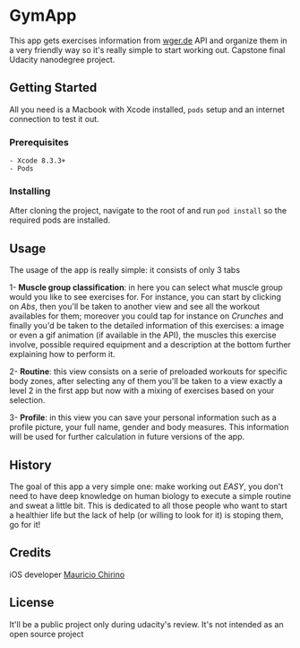 # GymApp

This app gets exercises information from [wger.de](https://wger.de/api/v2/) API and organize them in a very friendly way so it's really simple to start working out. Capstone final Udacity nanodegree project.

## Getting Started

All you need is a Macbook with Xcode installed, `pods` setup and an internet connection to test it out.

### Prerequisites

    - Xcode 8.3.3+
    - Pods

### Installing

After cloning the project, navigate to the root of and run `pod install` so the required pods are installed. 

## Usage

The usage of the app is really simple: it consists of only 3 tabs

1- **Muscle group classification**: in here you can select what muscle group would you like to see exercises for. For instance, you can start by clicking on _Abs_, then you'll be taken to another view and see all the workout availables for them; moreover you could tap for instance on _Crunches_ and finally you'd be taken to the detailed information of this exercises: a image or even a gif animation (if available in the API), the muscles this exercise involve, possible required equipment and a description at the bottom further explaining how to perform it.

2- **Routine**: this view consists on a serie of preloaded workouts for specific body zones, after selecting any of them you'll be taken to a view exactly a level 2 in the first app but now with a mixing of exercises based on your selection.

3- **Profile**: in this view you can save your personal information such as a profile picture, your full name, gender and body measures. This information will be used for further calculation in future versions of the app.

## History

The goal of this app a very simple one: make working out *EASY*, you don't need to have deep knowledge on human biology to execute a simple routine and sweat a little bit. This is dedicated to all those people who want to start a healthier life but the lack of help (or willing to look for it) is stoping them, go for it!

## Credits

iOS developer [Mauricio Chirino](https://www.linkedin.com/in/mauriciochirino/)

## License

It'll be a public project only during udacity's review. It's not intended as an open source project
